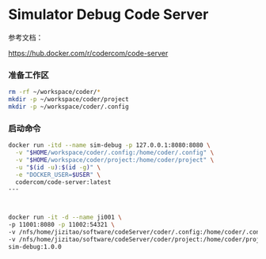 # Simulator Debug Code Server

参考文档：

https://hub.docker.com/r/codercom/code-server

### 准备工作区

```bash
rm -rf ~/workspace/coder/*
mkdir -p ~/workspace/coder/project
mkdir -p ~/workspace/coder/.config
```

### 启动命令

```bash
docker run -itd --name sim-debug -p 127.0.0.1:8080:8080 \
  -v "$HOME/workspace/coder/.config:/home/coder/.config" \
  -v "$HOME/workspace/coder/project:/home/coder/project" \
  -u "$(id -u):$(id -g)" \
  -e "DOCKER_USER=$USER" \
  codercom/code-server:latest
---



docker run -it -d --name ji001 \
-p 11001:8080 -p 11002:54321 \
-v /nfs/home/jizitao/software/codeServer/coder/.config:/home/coder/.config \
-v /nfs/home/jizitao/software/codeServer/coder/project:/home/coder/project \
sim-debug:1.0.0